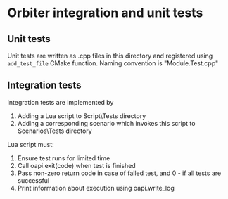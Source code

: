 # Orbiter integration and unit tests

## Unit tests

Unit tests are written as .cpp files in this directory and registered using `add_test_file` CMake function. Naming convention is "Module.Test.cpp"

## Integration tests

Integration tests are implemented by

1. Adding a Lua script to Script\Tests directory
1. Adding a corresponding scenario which invokes this script to Scenarios\Tests directory

Lua script must:

1. Ensure test runs for limited time
1. Call oapi.exit(code) when test is finished
1. Pass non-zero return code in case of failed test, and 0 - if all tests are successful
1. Print information about execution using oapi.write_log